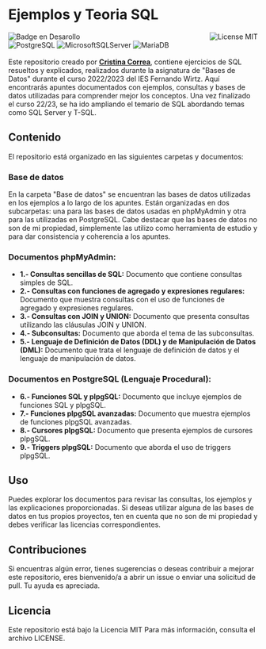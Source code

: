 # Ejemplos y Teoria SQL
![Badge en Desarollo](https://img.shields.io/badge/STATUS-EN%20DESAROLLO-green)
<img align="right" alt="License MIT" src="https://img.shields.io/badge/LICENSE-MIT-green" /> <br/>
![PostgreSQL](https://img.shields.io/badge/-PostgreSQL-4169E1?style=flat-square&logo=postgresql&logoColor=white)
![MicrosoftSQLServer](https://img.shields.io/badge/Microsoft%20SQL%20Server-CC2927?style=flat-square&logo=microsoft%20sql%20server&logoColor=white)
![MariaDB](https://img.shields.io/badge/-MariaDB-003545?style=flat-square&logo=mariadb&logoColor=white)
<br/><br/>
Este repositorio creado por **[Cristina Correa](https://www.linkedin.com/in/cristina-correa-segade/)**, contiene ejercicios de SQL resueltos y explicados, realizados durante la asignatura de "Bases de Datos" durante el curso 2022/2023 del IES Fernando Wirtz. Aquí encontrarás apuntes documentados con ejemplos, consultas y bases de datos utilizadas para comprender mejor los conceptos. Una vez finalizado el curso 22/23, se ha ido ampliando el temario de SQL abordando temas como SQL Server y T-SQL.

## Contenido
El repositorio está organizado en las siguientes carpetas y documentos:

### Base de datos
En la carpeta "Base de datos" se encuentran las bases de datos utilizadas en los ejemplos a lo largo de los apuntes. Están organizadas en dos subcarpetas: una para las bases de datos usadas en phpMyAdmin y otra para las utilizadas en PostgreSQL. Cabe destacar que las bases de datos no son de mi propiedad, simplemente las utilizo como herramienta de estudio y para dar consistencia y coherencia a los apuntes.

### Documentos phpMyAdmin:
- **1.- Consultas sencillas de SQL:** Documento que contiene consultas simples de SQL.
- **2.- Consultas con funciones de agregado y expresiones regulares:** Documento que muestra consultas con el uso de funciones de agregado y expresiones regulares.
- **3.- Consultas con JOIN y UNION:** Documento que presenta consultas utilizando las cláusulas JOIN y UNION.
- **4.- Subconsultas:** Documento que aborda el tema de las subconsultas.
- **5.- Lenguaje de Definición de Datos (DDL) y de Manipulación de Datos (DML):** Documento que trata el lenguaje de definición de datos y el lenguaje de manipulación de datos.


### Documentos en PostgreSQL (Lenguaje Procedural):
- **6.- Funciones SQL y plpgSQL:** Documento que incluye ejemplos de funciones SQL y plpgSQL.
- **7.- Funciones plpgSQL avanzadas:** Documento que muestra ejemplos de funciones plpgSQL avanzadas.
- **8.- Cursores plpgSQL:** Documento que presenta ejemplos de cursores plpgSQL.
- **9.- Triggers plpgSQL:** Documento que aborda el uso de triggers plpgSQL.

## Uso
Puedes explorar los documentos para revisar las consultas, los ejemplos y las explicaciones proporcionadas. Si deseas utilizar alguna de las bases de datos en tus propios proyectos, ten en cuenta que no son de mi propiedad y debes verificar las licencias correspondientes.

## Contribuciones
Si encuentras algún error, tienes sugerencias o deseas contribuir a mejorar este repositorio, eres bienvenido/a a abrir un issue o enviar una solicitud de pull. Tu ayuda es apreciada.

## Licencia
Este repositorio está bajo la Licencia MIT Para más información, consulta el archivo LICENSE.
